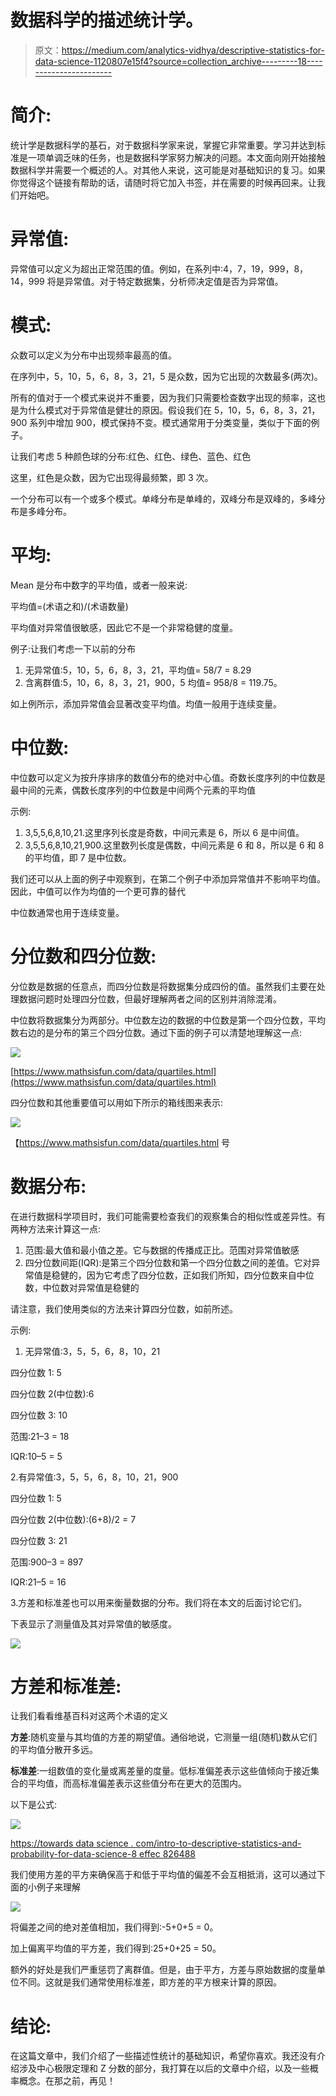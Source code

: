 # 数据科学的描述统计学。

> 原文：<https://medium.com/analytics-vidhya/descriptive-statistics-for-data-science-1120807e15f4?source=collection_archive---------18----------------------->

# 简介:

统计学是数据科学的基石，对于数据科学家来说，掌握它非常重要。学习并达到标准是一项单调乏味的任务，也是数据科学家努力解决的问题。本文面向刚开始接触数据科学并需要一个概述的人。对其他人来说，这可能是对基础知识的复习。如果你觉得这个链接有帮助的话，请随时将它加入书签，并在需要的时候再回来。让我们开始吧。

# 异常值:

异常值可以定义为超出正常范围的值。例如，在系列中:4，7，19，999，8，14，999 将是异常值。对于特定数据集，分析师决定值是否为异常值。

# 模式:

众数可以定义为分布中出现频率最高的值。

在序列中，5，10，5，6，8，3，21，5 是众数，因为它出现的次数最多(两次)。

所有的值对于一个模式来说并不重要，因为我们只需要检查数字出现的频率，这也是为什么模式对于异常值是健壮的原因。假设我们在 5，10，5，6，8，3，21，900 系列中增加 900，模式保持不变。模式通常用于分类变量，类似于下面的例子。

让我们考虑 5 种颜色球的分布:红色、红色、绿色、蓝色、红色

这里，红色是众数，因为它出现得最频繁，即 3 次。

一个分布可以有一个或多个模式。单峰分布是单峰的，双峰分布是双峰的，多峰分布是多峰分布。

# 平均:

Mean 是分布中数字的平均值，或者一般来说:

平均值=(术语之和)/(术语数量)

平均值对异常值很敏感，因此它不是一个非常稳健的度量。

例子:让我们考虑一下以前的分布

1.  无异常值:5，10，5，6，8，3，21，平均值= 58/7 = 8.29
2.  含离群值:5，10，6，8，3，21，900，5 均值= 958/8 = 119.75。

如上例所示，添加异常值会显著改变平均值。均值一般用于连续变量。

# 中位数:

中位数可以定义为按升序排序的数值分布的绝对中心值。奇数长度序列的中位数是最中间的元素，偶数长度序列的中位数是中间两个元素的平均值

示例:

1.  3,5,5,6,8,10,21.这里序列长度是奇数，中间元素是 6，所以 6 是中间值。
2.  3,5,5,6,8,10,21,900.这里数列长度是偶数，中间元素是 6 和 8，所以是 6 和 8 的平均值，即 7 是中位数。

我们还可以从上面的例子中观察到，在第二个例子中添加异常值并不影响平均值。因此，中值可以作为均值的一个更可靠的替代

中位数通常也用于连续变量。

# 分位数和四分位数:

分位数是数据的任意点，而四分位数是将数据集分成四份的值。虽然我们主要在处理数据问题时处理四分位数，但最好理解两者之间的区别并消除混淆。

中位数将数据集分为两部分。中位数左边的数据的中位数是第一个四分位数，平均数右边的是分布的第三个四分位数。通过下面的例子可以清楚地理解这一点:

![](img/251cdd0a575e953f5aaf7a3113f6a71a.png)

[https://www.mathsisfun.com/data/quartiles.html](https://www.mathsisfun.com/data/quartiles.html)

四分位数和其他重要值可以用如下所示的箱线图来表示:

![](img/5a6585c0d5463d221a56ed52e1aabcc8.png)

【https://www.mathsisfun.com/data/quartiles.html 号

# 数据分布:

在进行数据科学项目时，我们可能需要检查我们的观察集合的相似性或差异性。有两种方法来计算这一点:

1.  范围:最大值和最小值之差。它与数据的传播成正比。范围对异常值敏感
2.  四分位数间距(IQR):是第三个四分位数和第一个四分位数之间的差值。它对异常值是稳健的，因为它考虑了四分位数，正如我们所知，四分位数来自中位数，中位数对异常值是稳健的

请注意，我们使用类似的方法来计算四分位数，如前所述。

示例:

1.  无异常值:3，5，5，6，8，10，21

四分位数 1: 5

四分位数 2(中位数):6

四分位数 3: 10

范围:21–3 = 18

IQR:10–5 = 5

2.有异常值:3，5，5，6，8，10，21，900

四分位数 1: 5

四分位数 2(中位数):(6+8)/2 = 7

四分位数 3: 21

范围:900–3 = 897

IQR:21–5 = 16

3.方差和标准差也可以用来衡量数据的分布。我们将在本文的后面讨论它们。

下表显示了测量值及其对异常值的敏感度。

![](img/24e99563cff0921568df756e40a1f4ca.png)

# 方差和标准差:

让我们看看维基百科对这两个术语的定义

**方差**:随机变量与其均值的方差的期望值。通俗地说，它测量一组(随机)数从它们的平均值分散开多远。

**标准差**:一组数值的变化量或离差量的度量。低标准偏差表示这些值倾向于接近集合的平均值，而高标准偏差表示这些值分布在更大的范围内。

以下是公式:

![](img/0a16725563bb19ed26a9365e4572aee8.png)

[https://towards data science . com/intro-to-descriptive-statistics-and-probability-for-data-science-8 effec 826488](https://towardsdatascience.com/intro-to-descriptive-statistics-and-probability-for-data-science-8effec826488)

我们使用方差的平方来确保高于和低于平均值的偏差不会互相抵消，这可以通过下面的小例子来理解

![](img/9248124054b3819c3645ca0a767f76ab.png)

将偏差之间的绝对差值相加，我们得到:-5+0+5 = 0。

加上偏离平均值的平方差，我们得到:25+0+25 = 50。

额外的好处是我们严重惩罚了离群值。但是，由于平方，方差与原始数据的度量单位不同。这就是我们通常使用标准差，即方差的平方根来计算的原因。

# 结论:

在这篇文章中，我们介绍了一些描述性统计的基础知识，希望你喜欢。我还没有介绍涉及中心极限定理和 Z 分数的部分，我打算在以后的文章中介绍，以及一些概率概念。在那之前，再见！